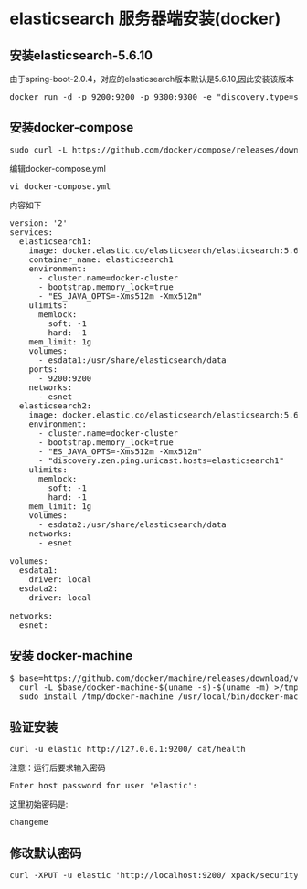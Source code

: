 # elasticsearch 服务器端安装(docker)

## 安装elasticsearch-5.6.10
由于spring-boot-2.0.4，对应的elasticsearch版本默认是5.6.10,因此安装该版本
<pre>
docker run -d -p 9200:9200 -p 9300:9300 -e "discovery.type=single-node" docker.elastic.co/elasticsearch/elasticsearch:5.6.10
</pre>

## 安装docker-compose
<pre>
sudo curl -L https://github.com/docker/compose/releases/download/1.22.0/docker-compose-$(uname -s)-$(uname -m) -o /usr/local/bin/docker-compose
</pre>

编辑docker-compose.yml
<pre>
vi docker-compose.yml
</pre>
内容如下
<pre>
version: '2'
services:
  elasticsearch1:
    image: docker.elastic.co/elasticsearch/elasticsearch:5.6.10
    container_name: elasticsearch1
    environment:
      - cluster.name=docker-cluster
      - bootstrap.memory_lock=true
      - "ES_JAVA_OPTS=-Xms512m -Xmx512m"
    ulimits:
      memlock:
        soft: -1
        hard: -1
    mem_limit: 1g
    volumes:
      - esdata1:/usr/share/elasticsearch/data
    ports:
      - 9200:9200
    networks:
      - esnet
  elasticsearch2:
    image: docker.elastic.co/elasticsearch/elasticsearch:5.6.10
    environment:
      - cluster.name=docker-cluster
      - bootstrap.memory_lock=true
      - "ES_JAVA_OPTS=-Xms512m -Xmx512m"
      - "discovery.zen.ping.unicast.hosts=elasticsearch1"
    ulimits:
      memlock:
        soft: -1
        hard: -1
    mem_limit: 1g
    volumes:
      - esdata2:/usr/share/elasticsearch/data
    networks:
      - esnet

volumes:
  esdata1:
    driver: local
  esdata2:
    driver: local

networks:
  esnet:
</pre>

## 安装 docker-machine
<pre>
$ base=https://github.com/docker/machine/releases/download/v0.14.0 &&
  curl -L $base/docker-machine-$(uname -s)-$(uname -m) >/tmp/docker-machine &&
  sudo install /tmp/docker-machine /usr/local/bin/docker-machine
</pre>

## 验证安装
<pre>
curl -u elastic http://127.0.0.1:9200/_cat/health
</pre>

注意：运行后要求输入密码
<pre>
Enter host password for user 'elastic':
</pre>
这里初始密码是:
<pre>
changeme
</pre>

## 修改默认密码
<pre>
curl -XPUT -u elastic 'http://localhost:9200/_xpack/security/user/elastic/_password' -d '{"password" : "123456"}'
</pre>
